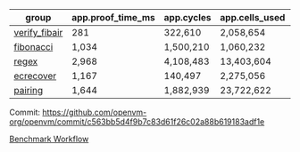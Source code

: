 | group | app.proof_time_ms | app.cycles | app.cells_used | leaf.proof_time_ms | leaf.cycles | leaf.cells_used |
| -- | -- | -- | -- | -- | -- | -- |
| [verify_fibair](https://github.com/openvm-org/openvm/blob/benchmark-results/benchmarks-pr/2053/verify_fibair-c563bb5d4f9b7c83d61f26c02a88b619183adf1e.md) | 281 |  322,610 |  2,058,654 |- | - | - |
| [fibonacci](https://github.com/openvm-org/openvm/blob/benchmark-results/benchmarks-pr/2053/fibonacci-c563bb5d4f9b7c83d61f26c02a88b619183adf1e.md) | 1,034 |  1,500,210 |  1,060,232 |- | - | - |
| [regex](https://github.com/openvm-org/openvm/blob/benchmark-results/benchmarks-pr/2053/regex-c563bb5d4f9b7c83d61f26c02a88b619183adf1e.md) | 2,968 |  4,108,483 |  13,403,604 |- | - | - |
| [ecrecover](https://github.com/openvm-org/openvm/blob/benchmark-results/benchmarks-pr/2053/ecrecover-c563bb5d4f9b7c83d61f26c02a88b619183adf1e.md) | 1,167 |  140,497 |  2,275,056 |- | - | - |
| [pairing](https://github.com/openvm-org/openvm/blob/benchmark-results/benchmarks-pr/2053/pairing-c563bb5d4f9b7c83d61f26c02a88b619183adf1e.md) | 1,644 |  1,882,939 |  23,722,622 |- | - | - |


Commit: https://github.com/openvm-org/openvm/commit/c563bb5d4f9b7c83d61f26c02a88b619183adf1e

[Benchmark Workflow](https://github.com/openvm-org/openvm/actions/runs/17219343254)
